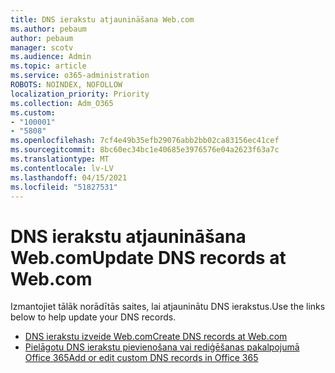 ```yaml
---
title: DNS ierakstu atjaunināšana Web.com
ms.author: pebaum
author: pebaum
manager: scotv
ms.audience: Admin
ms.topic: article
ms.service: o365-administration
ROBOTS: NOINDEX, NOFOLLOW
localization_priority: Priority
ms.collection: Adm_O365
ms.custom:
- "100001"
- "5808"
ms.openlocfilehash: 7cf4e49b35efb29076abb2bb02ca83156ec41cef
ms.sourcegitcommit: 8bc60ec34bc1e40685e3976576e04a2623f63a7c
ms.translationtype: MT
ms.contentlocale: lv-LV
ms.lasthandoff: 04/15/2021
ms.locfileid: "51827531"
---
```

# <a name="update-dns-records-at-webcom"></a><span data-ttu-id="8f7b6-102">DNS ierakstu atjaunināšana Web.com</span><span class="sxs-lookup"><span data-stu-id="8f7b6-102">Update DNS records at Web.com</span></span>

<span data-ttu-id="8f7b6-103">Izmantojiet tālāk norādītās saites, lai atjauninātu DNS ierakstus.</span><span class="sxs-lookup"><span data-stu-id="8f7b6-103">Use the links below to help update your DNS records.</span></span>

- [<span data-ttu-id="8f7b6-104">DNS ierakstu izveide Web.com</span><span class="sxs-lookup"><span data-stu-id="8f7b6-104">Create DNS records at Web.com</span></span>](https://docs.microsoft.com/microsoft-365/admin/dns/create-dns-records-at-web-com?view=o365-worldwide)
- [<span data-ttu-id="8f7b6-105">Pielāgotu DNS ierakstu pievienošana vai rediģēšanas pakalpojumā Office 365</span><span class="sxs-lookup"><span data-stu-id="8f7b6-105">Add or edit custom DNS records in Office 365</span></span>](https://docs.microsoft.com/microsoft-365/admin/setup/add-domain#add-or-edit-custom-dns-records)